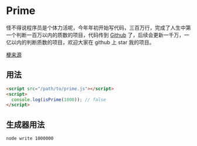 # Prime

怪不得说程序员是个体力活呢，今年年初开始写代码，三百万行，完成了人生中第一个判断一百万以内的质数的项目，代码传到 [Github](https://github.com/akarachen/prime) 了，后续会更新一千万，一亿以内的判断质数的项目，欢迎大家在 github 上 star 我的项目。

[梗来源](./motivation.png)

## 用法

```html
<script src="/path/to/prime.js"></script>
<script>
  console.log(isPrime(1000)); // false
</script>
```

## 生成器用法

```shell
node write 1000000
```
